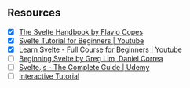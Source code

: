 ## Resources

- [x] [The Svelte Handbook by Flavio Copes](https://thevalleyofcode.com/download/svelte/)
- [x] [Svelte Tutorial for Beginners | Youtube](https://www.youtube.com/watch?v=zojEMeQGGHs&list=PL4cUxeGkcC9hlbrVO_2QFVqVPhlZmz7tO)
- [x] [Learn Svelte - Full Course for Beginners | Youtube](https://www.youtube.com/watch?v=UGBJHYpHPvA)
- [ ] [Beginning Svelte by Greg Lim, Daniel Correa](https://www.amazon.com/Beginning-Svelte-applications-lightweight-JavaScript-ebook/dp/B0B65C9G5T/ref=sr_1_7?crid=2LP8NU2WPK840&keywords=svelte&qid=1673290207&s=digital-text&sprefix=svelte%2Cdigital-text%2C167&sr=1-7)
- [ ] [Svelte.js - The Complete Guide | Udemy](https://adp-gptlearning.udemy.com/course/sveltejs-the-complete-guide/learn/lecture/14689430#overview)
- [ ] [Interactive Tutorial](https://svelte.dev/tutorial/basics)

